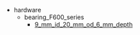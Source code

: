 * hardware
  * bearing_F600_series
    * [9_mm_id_20_mm_od_6_mm_depth](hardware/bearing_F600_series/9_mm_id_20_mm_od_6_mm_depth)
